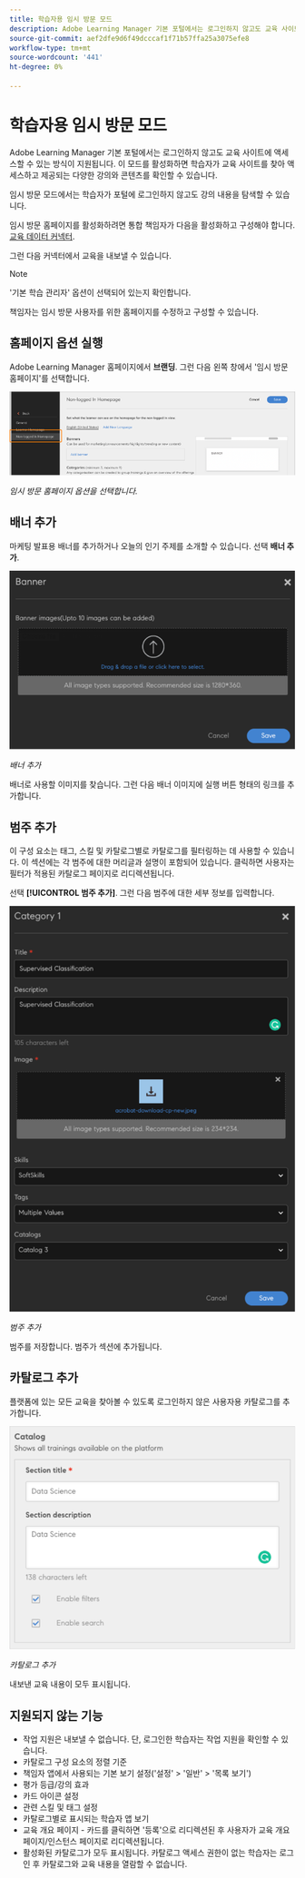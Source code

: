 ```yaml
---
title: 학습자용 임시 방문 모드
description: Adobe Learning Manager 기본 포털에서는 로그인하지 않고도 교육 사이트에 액세스할 수 있는 방식이 지원됩니다. 이 모드를 활성화하면 학습자가 교육 사이트를 찾아 액세스하고 제공되는 다양한 강의와 콘텐츠를 확인할 수 있습니다. 임시 방문 모드에서는 학습자가 포털에 로그인하지 않고도 강의 내용을 탐색할 수 있습니다.
source-git-commit: aef2dfe9d6f49dcccaf1f71b57ffa25a3075efe8
workflow-type: tm+mt
source-wordcount: '441'
ht-degree: 0%

---
```


# 학습자용 임시 방문 모드

Adobe Learning Manager 기본 포털에서는 로그인하지 않고도 교육 사이트에 액세스할 수 있는 방식이 지원됩니다. 이 모드를 활성화하면 학습자가 교육 사이트를 찾아 액세스하고 제공되는 다양한 강의와 콘텐츠를 확인할 수 있습니다.

임시 방문 모드에서는 학습자가 포털에 로그인하지 않고도 강의 내용을 탐색할 수 있습니다.

임시 방문 홈페이지를 활성화하려면 통합 책임자가 다음을 활성화하고 구성해야 합니다. [교육 데이터 커넥터](/help/migrated/integration-admin/feature-summary/connectors.md#training-data-access).

그런 다음 커넥터에서 교육을 내보낼 수 있습니다.

>[!NOTE]
>
>&#39;기본 학습 관리자&#39; 옵션이 선택되어 있는지 확인합니다.

책임자는 임시 방문 사용자를 위한 홈페이지를 수정하고 구성할 수 있습니다.

## 홈페이지 옵션 실행

Adobe Learning Manager 홈페이지에서 **브랜딩**. 그런 다음 왼쪽 창에서 &#39;임시 방문 홈페이지&#39;를 선택합니다.

![홈페이지 옵션](assets/non-logged-in-homepage.png)

*임시 방문 홈페이지 옵션을 선택합니다.*

## 배너 추가

마케팅 발표용 배너를 추가하거나 오늘의 인기 주제를 소개할 수 있습니다. 선택 **배너 추가**.

![배너](assets/add-banner-image.png)

*배너 추가*

배너로 사용할 이미지를 찾습니다. 그런 다음 배너 이미지에 실행 버튼 형태의 링크를 추가합니다.

## 범주 추가

이 구성 요소는 태그, 스킬 및 카탈로그별로 카탈로그를 필터링하는 데 사용할 수 있습니다. 이 섹션에는 각 범주에 대한 머리글과 설명이 포함되어 있습니다. 클릭하면 사용자는 필터가 적용된 카탈로그 페이지로 리디렉션됩니다.

선택 **[!UICONTROL 범주 추가]**. 그런 다음 범주에 대한 세부 정보를 입력합니다.

![범주 추가](assets/add-category.png)

*범주 추가*

범주를 저장합니다. 범주가 섹션에 추가됩니다.

## 카탈로그 추가

플랫폼에 있는 모든 교육을 찾아볼 수 있도록 로그인하지 않은 사용자용 카탈로그를 추가합니다.

![카탈로그 추가](assets/add-catalog.png)

*카탈로그 추가*

내보낸 교육 내용이 모두 표시됩니다.

## 지원되지 않는 기능

* 작업 지원은 내보낼 수 없습니다. 단, 로그인한 학습자는 작업 지원을 확인할 수 있습니다.
* 카탈로그 구성 요소의 정렬 기준
* 책임자 앱에서 사용되는 기본 보기 설정(&#39;설정&#39; > &#39;일반&#39; > &#39;목록 보기&#39;)
* 평가 등급/강의 효과
* 카드 아이콘 설정
* 관련 스킬 및 태그 설정
* 카탈로그별로 표시되는 학습자 앱 보기
* 교육 개요 페이지 - 카드를 클릭하면 &#39;등록&#39;으로 리디렉션된 후 사용자가 교육 개요 페이지/인스턴스 페이지로 리디렉션됩니다.
* 활성화된 카탈로그가 모두 표시됩니다. 카탈로그 액세스 권한이 없는 학습자는 로그인 후 카탈로그와 교육 내용을 열람할 수 없습니다.
